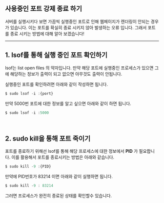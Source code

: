 ## 사용중인 포트 강제 종료 하기
서버를 실행시키다 보면 가끔씩 실행중인 포트로 인해 웹페이지가 렌더링이 안되는 경우가 있습니다. 이는 포트를 확실히 종료 시키지 않아 발생하는 오류 입니다. 그래서 포트를 종료 시키는 방법에 대해 알아 보겠습니다!

---

## 1. lsof를 통해 실행 중인 포트 확인하기
lsof는 list open files 의 약자입니다. 만약 해당 포트에 실행중인 프로세스가 있으면 그에 해당하는 정보가 출력이 되고 없으면 아무것도 출력이 안됩니다. <br />

실행중인 포트를 확인하려면 아래와 같이 작성하면 됩니다. <br />
```js
$ sudo lsof -i :{port}
```
만약 5000번 포트에 대한 정보를 알고 싶으면 아래와 같이 하면 됩니다.

```js
$ sudo lsof -i :5000
```
<br />

## 2. sudo kill을 통해 포트 죽이기
포트를 종료하기 위해선 lsof를 통해 해당 프로세스에 대한 정보에서 **PID** 가 필요합니다. 이를 활용해서 포트를 종료시키는 방법은 아래와 같습니다.<br />

```js
$ sudo kill -9 :{PID}
```
만약에 PID번호가 83214 이면 아래와 같이 실행하면 됩니다.

```js
$ sudo kill -9 : 83214
```

그러면 프로세스가 완전히 종료된 상태를 확인할수 있습니다.